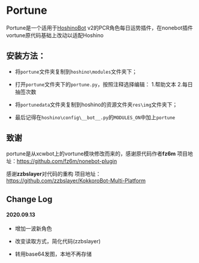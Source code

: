 # Portune

Portune是一个适用于[HoshinoBot](https://github.com/Ice-Cirno/HoshinoBot) v2的PCR角色每日运势插件，在nonebot插件vortune原代码基础上改动以适配Hoshino

## 安装方法：

- 将`portune`文件夹复制到`hoshino\modules`文件夹下；

- 打开`portune`文件夹下的`portune.py`，按照注释选择编辑：
    1.帮助文本
    2.每日抽签次数

- 将`portunedata`文件夹复制到hoshino的资源文件夹`res\img`文件夹下；

- 最后记得在`hoshino\config\__bot__.py`的`MODULES_ON`中加上`portune`


## 致谢
portune是从xcwbot上的vortune模块修改而来的，感谢原代码作者**fz6m**
项目地址：https://github.com/fz6m/nonebot-plugin

感谢**zzbslayer**对代码的重构
项目地址：https://github.com/zzbslayer/KokkoroBot-Multi-Platform

## Change Log

#### 2020.09.13
- 增加一波新角色

- 改变读取方式，简化代码(zzbslayer)

- 转用base64发图，本地不再存储
